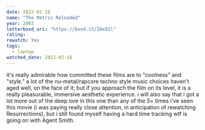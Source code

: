 ```yaml
---
date: 2022-02-18
name: "The Matrix Reloaded"
year: 2003
letterboxd_uri: "https://boxd.it/2Ax82l"
rating: 
rewatch: Yes
tags:
  - laptop
watched_date: 2022-02-16
---
```


it's really admirable how committed these films are to "coolness" and "style." a lot of the nu-metal/rapcore techno style music choices haven't aged well, on the face of it; but if you approach the film on its level, it is a really pleasurable, immersive aesthetic experience. i will also say that i got a lot more out of the deep lore in this one than any of the 5+ times i've seen this movie (i was paying really close attention, in anticipation of rewatching Resurrections), but i still found myself having a hard time tracking wtf is going on with Agent Smith.
